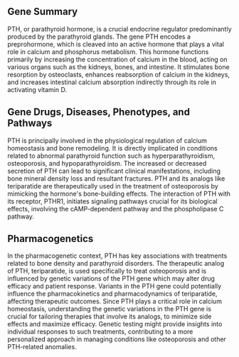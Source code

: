 ## Gene Summary
PTH, or parathyroid hormone, is a crucial endocrine regulator predominantly produced by the parathyroid glands. The gene PTH encodes a preprohormone, which is cleaved into an active hormone that plays a vital role in calcium and phosphorus metabolism. This hormone functions primarily by increasing the concentration of calcium in the blood, acting on various organs such as the kidneys, bones, and intestine. It stimulates bone resorption by osteoclasts, enhances reabsorption of calcium in the kidneys, and increases intestinal calcium absorption indirectly through its role in activating vitamin D.

## Gene Drugs, Diseases, Phenotypes, and Pathways
PTH is principally involved in the physiological regulation of calcium homeostasis and bone remodeling. It is directly implicated in conditions related to abnormal parathyroid function such as hyperparathyroidism, osteoporosis, and hypoparathyroidism. The increased or decreased secretion of PTH can lead to significant clinical manifestations, including bone mineral density loss and resultant fractures. PTH and its analogs like teriparatide are therapeutically used in the treatment of osteoporosis by mimicking the hormone's bone-building effects. The interaction of PTH with its receptor, PTHR1, initiates signaling pathways crucial for its biological effects, involving the cAMP-dependent pathway and the phospholipase C pathway.

## Pharmacogenetics
In the pharmacogenetic context, PTH has key associations with treatments related to bone density and parathyroid disorders. The therapeutic analog of PTH, teriparatide, is used specifically to treat osteoporosis and is influenced by genetic variations of the PTH gene which may alter drug efficacy and patient response. Variants in the PTH gene could potentially influence the pharmacokinetics and pharmacodynamics of teriparatide, affecting therapeutic outcomes. Since PTH plays a critical role in calcium homeostasis, understanding the genetic variations in the PTH gene is crucial for tailoring therapies that involve its analogs, to minimize side effects and maximize efficacy. Genetic testing might provide insights into individual responses to such treatments, contributing to a more personalized approach in managing conditions like osteoporosis and other PTH-related anomalies.
